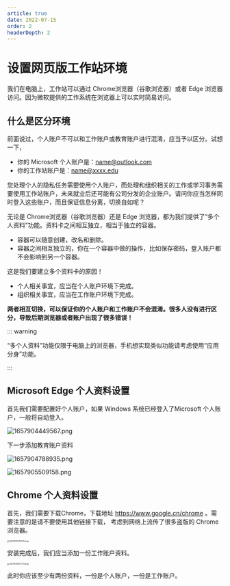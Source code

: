 ```yaml
---
article: true
date: 2022-07-15
order: 2
headerDepth: 2
---
```


# 设置网页版工作站环境

我们在电脑上，工作站可以通过 Chrome浏览器（谷歌浏览器）或者 Edge 浏览器访问。因为微软提供的工作系统在浏览器上可以实时简易访问。

## 什么是区分环境

前面说过，个人账户不可以和工作账户或教育账户进行混淆，应当予以区分。试想一下，

- 你的 Microsoft 个人账户是：name@outlook.com
- 你的工作站账户是：name@xxxx.edu

您处理个人的隐私任务需要使用个人账户，而处理和组织相关的工作或学习事务需要使用工作站账户，未来就业后还可能有公司分发的企业账户。请问你应当怎样同时登入这些账户，而且保证信息分离，切换自如呢？

无论是 Chrome浏览器（谷歌浏览器）还是 Edge 浏览器，都为我们提供了“多个人资料”功能。资料卡之间相互独立，相当于独立的容器。

- 容器可以随意创建，改名和删除。
- 容器之间相互独立的，你在一个容器中做的操作，比如保存密码，登入账户都不会影响到另一个容器。

这是我们要建立多个资料卡的原因！

- 个人相关事宜，应当在个人账户环境下完成。
- 组织相关事宜，应当在工作账户环境下完成。

**两者相互切换，可以保证你的个人账户和工作账户不会混淆。很多人没有进行区分，导致后期浏览器或者账户出现了很多错误！**

::: warning

“多个人资料”功能仅限于电脑上的浏览器，手机想实现类似功能请考虑使用“应用分身”功能。

:::

## Microsoft Edge 个人资料设置

首先我们需要配置好个人账户，如果 Windows 系统已经登入了Microsoft 个人账户，一般将自动登入。

![1657904449567.png](https://static-file.asi.ac.cn/2022/07/16/4882d44fae4b9.png)

下一步添加教育账户资料

![1657904788935.png](https://static-file.asi.ac.cn/2022/07/16/f9b26c56ff451.png)

![1657905509158.png](https://static-file.asi.ac.cn/2022/07/16/ce5b184c027c8.png)

## Chrome 个人资料设置

首先，我们需要下载Chrome，下载地址  https://www.google.cn/chrome  。需要注意的是请不要使用其他链接下载， 考虑到网络上流传了很多盗版的 Chrome浏览器。

<img src="https://static-file.asi.ac.cn/2022/07/16/d8ed0a68a794f.png" alt="1657905575293.png" style="zoom:33%;" />

安装完成后，我们应当添加一份工作账户资料。

<img src="https://static-file.asi.ac.cn/2022/07/16/cdee6951d8cea.png" alt="1657905607773.png" style="zoom:33%;" />

此时你应该至少有两份资料，一份是个人账户，一份是工作账户。
